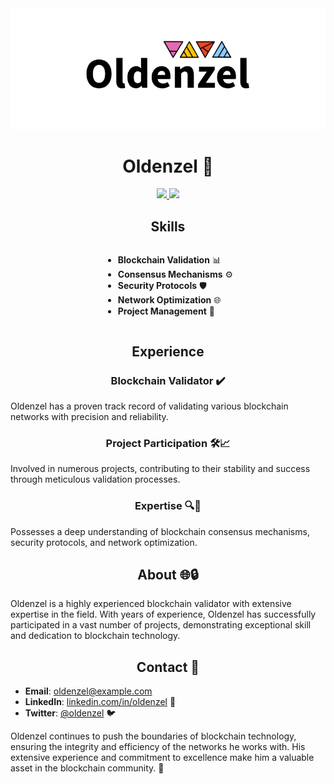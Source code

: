 <div align=center>
    <img src="https://github.com/Oldenzel/Oldenzel/blob/main/Oldenz22el-BG.png%20.png">

<h1>Oldenzel 🚀</h1>

<a href="https://testnet.side.explorers.guru/validator/bcvaloper1yygv0q9a6yfpzkxarnn4s2mu2s8lue7aqv44fm">
    <img src="https://pbs.twimg.com/profile_images/1666366346492542977/ywO_kmkx_200x200.jpg">
</a>
<a href="https://scan.initia.tech/initiation-1/validators/initvaloper10rem5g6ygjmzvmfpmavvxt5wnnkvtejnj093x7">
    <img src="https://pbs.twimg.com/profile_images/1604751287618113536/ayyW6i94_200x200.jpg">
</a>

<h2>Skills</h2>
<ul align="left" style="display: inline-block; text-align: left;">
<li><strong>Blockchain Validation</strong> 📊</li>
<li><strong>Consensus Mechanisms</strong> ⚙️</li>
<li><strong>Security Protocols</strong> 🛡️</li>
<li><strong>Network Optimization</strong> 🌐</li>
<li><strong>Project Management</strong> 📅</li>
</ul>

<h2>Experience</h2>

<h3>Blockchain Validator ✔️</h3>
<p align="left">Oldenzel has a proven track record of validating various blockchain networks with precision and reliability.</p>

<h3>Project Participation 🛠️📈</h3>
<p align="left">Involved in numerous projects, contributing to their stability and success through meticulous validation processes.</p>

<h3>Expertise 🔍🔗</h3>
<p align="left">Possesses a deep understanding of blockchain consensus mechanisms, security protocols, and network optimization.</p>

<h2>About 🌐🔒</h2>
<p align="left">Oldenzel is a highly experienced blockchain validator with extensive expertise in the field. With years of experience, Oldenzel has successfully participated in a vast number of projects, demonstrating exceptional skill and dedication to blockchain technology.</p>

<h2>Contact 📧</h2>
<ul align="left">
<li><strong>Email</strong>: <a href="mailto:oldenzel@example.com">oldenzel@example.com</a></li>
<li><strong>LinkedIn</strong>: <a href="https://linkedin.com/in/oldenzel">linkedin.com/in/oldenzel</a> 🔗</li>
<li><strong>Twitter</strong>: <a href="https://twitter.com/oldenzel">@oldenzel</a> 🐦</li>
</ul>

<p align="left">Oldenzel continues to push the boundaries of blockchain technology, ensuring the integrity and efficiency of the networks he works with. His extensive experience and commitment to excellence make him a valuable asset in the blockchain community. 🌟</p>
</div>
